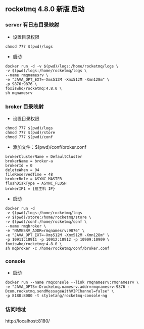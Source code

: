 ## rocketmq 4.8.0 新版 启动

### server 有日志目录映射
* 设置目录权限
```shell
chmod 777 $(pwd)/logs
```
* 启动
```shell
docker run -d -v $(pwd)/logs:/home/rocketmq/logs \
-v $(pwd)/logs:/home/rocketmq/logs \
--name rmqnamesrv \
-e "JAVA_OPT_EXT=-Xms512M -Xmx512M -Xmn128m" \
-p 9876:9876 \
foxiswho/rocketmq:4.8.0 \
sh mqnamesrv
```


### broker 目录映射
* 设置目录权限
```shell
chmod 777 $(pwd)/logs
chmod 777 $(pwd)/store
chmod 777 $(pwd)/conf
```

* 添加文件：$(pwd)/conf/broker.conf
```shell
brokerClusterName = DefaultCluster
brokerName = broker-a
brokerId = 0
deleteWhen = 04
fileReservedTime = 48
brokerRole = ASYNC_MASTER
flushDiskType = ASYNC_FLUSH
brokerIP1 = {宿主机 IP}
```
* 启动
```shell
docker run -d  
-v $(pwd)/logs:/home/rocketmq/logs
-v $(pwd)/store:/home/rocketmq/store \
-v $(pwd)/conf:/home/rocketmq/conf \
--name rmqbroker \
-e "NAMESRV_ADDR=rmqnamesrv:9876" \
-e "JAVA_OPT_EXT=-Xms512M -Xmx512M -Xmn128m" \
-p 10911:10911 -p 10912:10912 -p 10909:10909 \
foxiswho/rocketmq:4.8.0 \
sh mqbroker -c /home/rocketmq/conf/broker.conf
```

### console
* 启动
```shell
docker run --name rmqconsole --link rmqnamesrv:rmqnamesrv \
-e "JAVA_OPTS=-Drocketmq.namesrv.addr=rmqnamesrv:9876 -Dcom.rocketmq.sendMessageWithVIPChannel=false" \
-p 8180:8080 -t styletang/rocketmq-console-ng
```

### 访问地址
http://localhost:8180/
